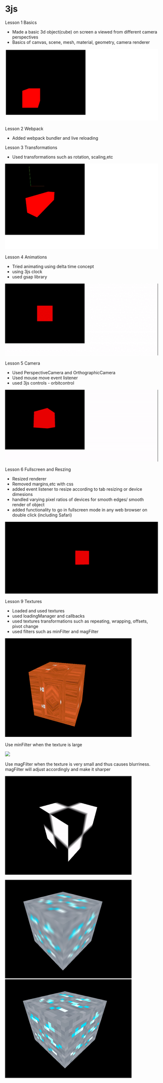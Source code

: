 # 3js

Lesson 1 Basics

* Made a basic 3d object(cube) on screen a viewed from different camera perspectives
* Basics of canvas, scene, mesh, material, geometry, camera renderer

![](https://github.com/aryan1519/3js/blob/main/gifs/Lesson%201%20Basics.png)

Lesson 2 Webpack

* Added webpack bundler and live reloading

Lesson 3 Transformations

* Used transformations such as rotation, scaling,etc

<img src="https://github.com/aryan1519/3js/blob/main/gifs/Lesson%203%20Transformations.png" width="600" height="281">

Lesson 4 Animations

* Tried animating using delta time concept
* using 3js clock
* used gsap library

![](https://github.com/aryan1519/3js/blob/main/gifs/Lesson%20%204%20Animations.gif)

Lesson 5 Camera

* Used PerspectiveCamera and OrthographicCamera 
* Used mouse move event listener
* used 3js controls - orbitcontrol

![](https://github.com/aryan1519/3js/blob/main/gifs/Lesson%205%20Camera.gif)

Lesson 6 Fullscreen and Reszing

* Resized renderer
* Removed margins,etc with css
* added event listener to resize according to tab resizing or device dimesions
* handled varying pixel ratios of devices for smooth edges/ smooth render of object
* added functionality to go in fullscreen mode in any web browser on double click (including Safari)

![](https://github.com/aryan1519/3js/blob/main/gifs/Lesson%206%20Fullscreen%20and%20Resizing.gif)

Lesson 9 Textures

* Loaded and used textures
* used loadingManager and callbacks
* used textures transformations such as repeating, wrapping, offsets, pivot change
* used filters such as minFilter and magFilter

<img src="https://github.com/aryan1519/3js/blob/main/gifs/Lesson%209%20Textures.PNG" width="417" height="324">

Use minFilter when the texture is large 

![](https://github.com/aryan1519/3js/blob/main/gifs/Lesson%209%20No%20minFilter%20to%20minFilter.gif)

Use magFilter when the texture is very small and thus causes blurriness. magFilter will adjust accordingly and make it sharper

<img src="https://github.com/aryan1519/3js/blob/main/gifs/Lesson%209%20No%20magFilter%20to%20magFilter.gif" width="417" height="324">

<img src="https://github.com/aryan1519/3js/blob/main/gifs/Lesson%209%20no_mag.PNG" width="417" height="324"> <img src="https://github.com/aryan1519/3js/blob/main/gifs/Lesson%209%20magfilter.PNG" width="417" height="324">
